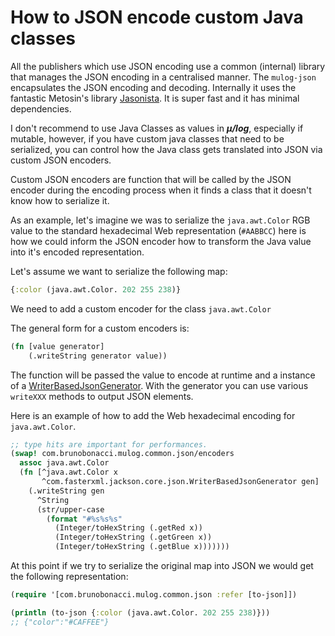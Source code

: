 # How to JSON encode custom Java classes

All the publishers which use JSON encoding use a common (internal)
library that manages the JSON encoding in a centralised manner.  The
`mulog-json` encapsulates the JSON encoding and decoding.  Internally
it uses the fantastic Metosin's library [Jasonista](https://github.com/metosin/jsonista).
It is super fast and it has minimal dependencies.

I don't recommend to use Java Classes as values in ***μ/log***,
especially if mutable, however, if you have custom java classes that
need to be serialized, you can control how the Java class gets
translated into JSON via custom JSON encoders.

Custom JSON encoders are function that will be called by the JSON
encoder during the encoding process when it finds a class that it
doesn't know how to serialize it.

As an example, let's imagine we was to serialize the `java.awt.Color`
RGB value to the standard hexadecimal Web representation (`#AABBCC`)
here is how we could inform the JSON encoder how to transform the
Java value into it's encoded representation.

Let's assume we want to serialize the following map:


``` Clojure
{:color (java.awt.Color. 202 255 238)}
```

We need to add a custom encoder for the class `java.awt.Color`

The general form for a custom encoders is:
``` Clojure
(fn [value generator]
    (.writeString generator value))
```

The function will be passed the value to encode at runtime
and a instance of a [WriterBasedJsonGenerator](https://fasterxml.github.io/jackson-core/javadoc/2.8/com/fasterxml/jackson/core/json/WriterBasedJsonGenerator.html).
With the generator you can use various `writeXXX` methods to
output JSON elements.

Here is an example of how to add the Web hexadecimal encoding for
`java.awt.Color`.

``` Clojure
;; type hits are important for performances.
(swap! com.brunobonacci.mulog.common.json/encoders
  assoc java.awt.Color
  (fn [^java.awt.Color x
       ^com.fasterxml.jackson.core.json.WriterBasedJsonGenerator gen]
    (.writeString gen
      ^String
      (str/upper-case
        (format "#%s%s%s"
          (Integer/toHexString (.getRed x))
          (Integer/toHexString (.getGreen x))
          (Integer/toHexString (.getBlue x)))))))
```

At this point if we try to serialize the original map into JSON we
would get the following representation:

``` Clojure
(require '[com.brunobonacci.mulog.common.json :refer [to-json]])

(println (to-json {:color (java.awt.Color. 202 255 238)}))
;; {"color":"#CAFFEE"}
```
